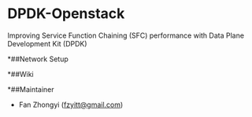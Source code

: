 # DPDK-Openstack
Improving Service Function Chaining (SFC) performance with Data Plane Development Kit (DPDK)
    
*##Network Setup

*##Wiki

*##Maintainer
* Fan Zhongyi (fzyitt@gmail.com)
